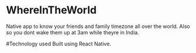 # WhereInTheWorld

Native app to know your friends and family timezone all over the world.  Also so you dont wake them up at 3am while theyre in India.

#Technology used
Built using React Native.
